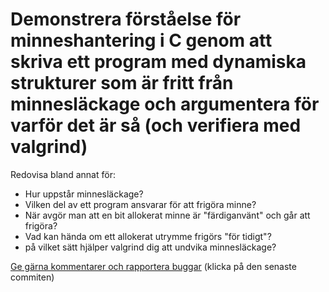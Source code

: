# Demonstrera förståelse för minneshantering i C genom att skriva ett program med dynamiska strukturer som är fritt från minnesläckage och argumentera för varför det är så (och verifiera med valgrind)

Redovisa bland annat för:

* Hur uppstår minnesläckage?
* Vilken del av ett program ansvarar för att frigöra minne?
* När avgör man att en bit allokerat minne är "färdiganvänt" och går att frigöra?
* Vad kan hända om ett allokerat utrymme frigörs "för tidigt"?
* på vilket sätt hjälper valgrind dig att undvika minnesläckage?

[Ge gärna kommentarer och rapportera buggar](https://github.com/IOOPM-UU/achievements/commits/master/J27.md) (klicka på den senaste commiten)
